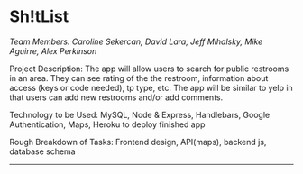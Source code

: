 # Sh!tList
<em>Team Members: Caroline Sekercan, David Lara, Jeff Mihalsky, Mike Aguirre, Alex Perkinson</em>

Project Description: The app will allow users to search for public restrooms in an area. They can see rating of the the restroom, information about access (keys or code needed), tp type, etc. The app will be similar to yelp in that users can add new restrooms and/or add comments. 

Technology to be Used: MySQL, Node & Express, Handlebars, Google Authentication, Maps, Heroku to deploy finished app

Rough Breakdown of Tasks: Frontend design, API(maps), backend js, database schema

<hr>
